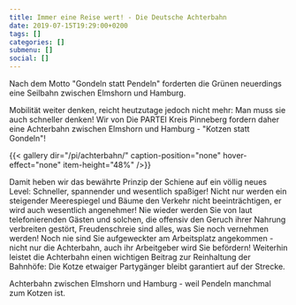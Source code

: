 ```yaml
---
title: Immer eine Reise wert! - Die Deutsche Achterbahn
date: 2019-07-15T19:29:00+0200
tags: []
categories: []
submenu: []
social: []
---
```

Nach dem Motto "Gondeln statt Pendeln" forderten die Grünen neuerdings eine Seilbahn zwischen Elmshorn und Hamburg.

Mobilität weiter denken, reicht heutzutage jedoch nicht mehr: Man muss sie auch schneller denken!
Wir von Die PARTEI Kreis Pinneberg fordern daher eine Achterbahn zwischen Elmshorn und Hamburg - "Kotzen statt Gondeln"!

{{< gallery dir="/pi/achterbahn/" caption-position="none" hover-effect="none" item-height="48%" />}}

Damit heben wir das bewährte Prinzip der Schiene auf ein völlig neues Level: Schneller, spannender und wesentlich spaßiger!
Nicht nur werden ein steigender Meerespiegel und Bäume den Verkehr nicht beeinträchtigen, er wird auch wesentlich angenehmer!
Nie wieder werden Sie von laut telefonierenden Gästen und solchen, die offensiv den Geruch ihrer Nahrung verbreiten gestört, Freudenschreie sind alles, was Sie noch vernehmen werden!
Noch nie sind Sie aufgeweckter am Arbeitsplatz angekommen - nicht nur die Achterbahn, auch ihr Arbeitgeber wird Sie befördern!
Weiterhin leistet die Achterbahn einen wichtigen Beitrag zur Reinhaltung der Bahnhöfe: Die Kotze etwaiger Partygänger bleibt garantiert auf der Strecke.

Achterbahn zwischen Elmshorn und Hamburg - weil Pendeln manchmal zum Kotzen ist.